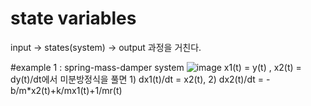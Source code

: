 # state variables
input -> states(system) -> output 과정을 거친다.

#example 1 : spring-mass-damper system
![image](https://github.com/user-attachments/assets/1bae04f5-009f-4fab-a934-87bbecdb97d8)
x1(t) = y(t) , x2(t) = dy(t)/dt에서 미분방정식을 풀면 1) dx1(t)/dt = x2(t), 2) dx2(t)/dt = -b/m*x2(t)+k/mx1(t)+1/mr(t)

